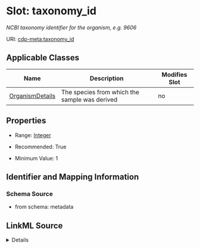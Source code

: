 # Slot: taxonomy_id


_NCBI taxonomy identifier for the organism, e.g. 9606_



URI: [cdp-meta:taxonomy_id](metadatataxonomy_id)



<!-- no inheritance hierarchy -->




## Applicable Classes

| Name | Description | Modifies Slot |
| --- | --- | --- |
[OrganismDetails](OrganismDetails.md) | The species from which the sample was derived |  no  |







## Properties

* Range: [Integer](Integer.md)

* Recommended: True

* Minimum Value: 1





## Identifier and Mapping Information







### Schema Source


* from schema: metadata




## LinkML Source

<details>
```yaml
name: taxonomy_id
description: NCBI taxonomy identifier for the organism, e.g. 9606
from_schema: metadata
exact_mappings:
- cdp-common:organism_taxid
rank: 1000
alias: taxonomy_id
owner: OrganismDetails
domain_of:
- OrganismDetails
range: integer
recommended: true
inlined: true
inlined_as_list: true
minimum_value: 1

```
</details>